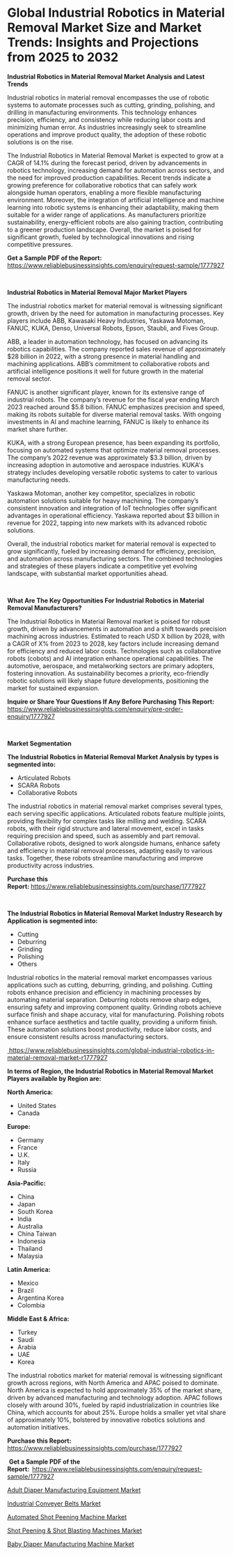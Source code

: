 <p><h1>Global Industrial Robotics in Material Removal Market Size and Market Trends: Insights and Projections from 2025 to 2032</h1></p><p><strong>Industrial Robotics in Material Removal Market Analysis and Latest Trends</strong></p>
<p><p>Industrial robotics in material removal encompasses the use of robotic systems to automate processes such as cutting, grinding, polishing, and drilling in manufacturing environments. This technology enhances precision, efficiency, and consistency while reducing labor costs and minimizing human error. As industries increasingly seek to streamline operations and improve product quality, the adoption of these robotic solutions is on the rise.</p><p>The Industrial Robotics in Material Removal Market is expected to grow at a CAGR of 14.1% during the forecast period, driven by advancements in robotics technology, increasing demand for automation across sectors, and the need for improved production capabilities. Recent trends indicate a growing preference for collaborative robotics that can safely work alongside human operators, enabling a more flexible manufacturing environment. Moreover, the integration of artificial intelligence and machine learning into robotic systems is enhancing their adaptability, making them suitable for a wider range of applications. As manufacturers prioritize sustainability, energy-efficient robots are also gaining traction, contributing to a greener production landscape. Overall, the market is poised for significant growth, fueled by technological innovations and rising competitive pressures.</p></p>
<p><strong>Get a Sample PDF of the Report:&nbsp;</strong> <a href="https://www.reliablebusinessinsights.com/enquiry/request-sample/1777927?utm_campaign=84&utm_medium=2&utm_source=Github&utm_content=ia&utm_term=12042025&utm_id=industrial-robotics-in-material-removal">https://www.reliablebusinessinsights.com/enquiry/request-sample/1777927</a></p>
<p>&nbsp;</p>
<p><strong>Industrial Robotics in Material Removal Major Market Players</strong></p>
<p><p>The industrial robotics market for material removal is witnessing significant growth, driven by the need for automation in manufacturing processes. Key players include ABB, Kawasaki Heavy Industries, Yaskawa Motoman, FANUC, KUKA, Denso, Universal Robots, Epson, Staubli, and Fives Group.</p><p>ABB, a leader in automation technology, has focused on advancing its robotics capabilities. The company reported sales revenue of approximately $28 billion in 2022, with a strong presence in material handling and machining applications. ABB’s commitment to collaborative robots and artificial intelligence positions it well for future growth in the material removal sector.</p><p>FANUC is another significant player, known for its extensive range of industrial robots. The company’s revenue for the fiscal year ending March 2023 reached around $5.8 billion. FANUC emphasizes precision and speed, making its robots suitable for diverse material removal tasks. With ongoing investments in AI and machine learning, FANUC is likely to enhance its market share further.</p><p>KUKA, with a strong European presence, has been expanding its portfolio, focusing on automated systems that optimize material removal processes. The company’s 2022 revenue was approximately $3.3 billion, driven by increasing adoption in automotive and aerospace industries. KUKA's strategy includes developing versatile robotic systems to cater to various manufacturing needs.</p><p>Yaskawa Motoman, another key competitor, specializes in robotic automation solutions suitable for heavy machining. The company’s consistent innovation and integration of IoT technologies offer significant advantages in operational efficiency. Yaskawa reported about $3 billion in revenue for 2022, tapping into new markets with its advanced robotic solutions.</p><p>Overall, the industrial robotics market for material removal is expected to grow significantly, fueled by increasing demand for efficiency, precision, and automation across manufacturing sectors. The combined technologies and strategies of these players indicate a competitive yet evolving landscape, with substantial market opportunities ahead.</p></p>
<p>&nbsp;</p>
<p><strong>What Are The Key Opportunities For Industrial Robotics in Material Removal Manufacturers?</strong></p>
<p><p>The Industrial Robotics in Material Removal market is poised for robust growth, driven by advancements in automation and a shift towards precision machining across industries. Estimated to reach USD X billion by 2028, with a CAGR of X% from 2023 to 2028, key factors include increasing demand for efficiency and reduced labor costs. Technologies such as collaborative robots (cobots) and AI integration enhance operational capabilities. The automotive, aerospace, and metalworking sectors are primary adopters, fostering innovation. As sustainability becomes a priority, eco-friendly robotic solutions will likely shape future developments, positioning the market for sustained expansion.</p></p>
<p><strong>Inquire or Share Your Questions If Any Before Purchasing This Report:</strong> <a href="https://www.reliablebusinessinsights.com/enquiry/pre-order-enquiry/1777927?utm_campaign=84&utm_medium=2&utm_source=Github&utm_content=ia&utm_term=12042025&utm_id=industrial-robotics-in-material-removal">https://www.reliablebusinessinsights.com/enquiry/pre-order-enquiry/1777927</a></p>
<p>&nbsp;</p>
<p><strong>Market Segmentation</strong></p>
<p><strong>The Industrial Robotics in Material Removal Market Analysis by types is segmented into:</strong></p>
<p><ul><li>Articulated Robots</li><li>SCARA Robots</li><li>Collaborative Robots</li></ul></p>
<p><p>The industrial robotics in material removal market comprises several types, each serving specific applications. Articulated robots feature multiple joints, providing flexibility for complex tasks like milling and welding. SCARA robots, with their rigid structure and lateral movement, excel in tasks requiring precision and speed, such as assembly and part removal. Collaborative robots, designed to work alongside humans, enhance safety and efficiency in material removal processes, adapting easily to various tasks. Together, these robots streamline manufacturing and improve productivity across industries.</p></p>
<p><strong>Purchase this Report:&nbsp;</strong><a href="https://www.reliablebusinessinsights.com/purchase/1777927?utm_campaign=84&utm_medium=2&utm_source=Github&utm_content=ia&utm_term=12042025&utm_id=industrial-robotics-in-material-removal">https://www.reliablebusinessinsights.com/purchase/1777927</a></p>
<p>&nbsp;</p>
<p><strong>The Industrial Robotics in Material Removal Market Industry Research by Application is segmented into:</strong></p>
<p><ul><li>Cutting</li><li>Deburring</li><li>Grinding</li><li>Polishing</li><li>Others</li></ul></p>
<p><p>Industrial robotics in the material removal market encompasses various applications such as cutting, deburring, grinding, and polishing. Cutting robots enhance precision and efficiency in machining processes by automating material separation. Deburring robots remove sharp edges, ensuring safety and improving component quality. Grinding robots achieve surface finish and shape accuracy, vital for manufacturing. Polishing robots enhance surface aesthetics and tactile quality, providing a uniform finish. These automation solutions boost productivity, reduce labor costs, and ensure consistent results across manufacturing sectors.</p></p>
<p><a href="https://www.reliablebusinessinsights.com/global-industrial-robotics-in-material-removal-market-r1777927?utm_campaign=84&utm_medium=2&utm_source=Github&utm_content=ia&utm_term=12042025&utm_id=industrial-robotics-in-material-removal">&nbsp;https://www.reliablebusinessinsights.com/global-industrial-robotics-in-material-removal-market-r1777927</a></p>
<p><strong>In terms of Region, the Industrial Robotics in Material Removal Market Players available by Region are:</strong></p>
<p>
    <p> <strong> North America: </strong>
        <ul>
            <li>United States</li>
            <li>Canada</li>
        </ul>
        </p> 
    <p> <strong> Europe: </strong>
        <ul>
            <li>Germany</li>
            <li>France</li>
            <li>U.K.</li>
            <li>Italy</li>
            <li>Russia</li>
        </ul>
        </p> 
    <p> <strong> Asia-Pacific: </strong>
        <ul>
            <li>China</li>
            <li>Japan</li>
            <li>South Korea</li>
            <li>India</li>
            <li>Australia</li>
            <li>China Taiwan</li>
            <li>Indonesia</li>
            <li>Thailand</li>
            <li>Malaysia</li>
        </ul>
        </p> 
    <p> <strong> Latin America: </strong>
        <ul>
            <li>Mexico</li>
            <li>Brazil</li>
            <li>Argentina Korea</li>
            <li>Colombia</li>
        </ul>
        </p> 
    <p> <strong> Middle East & Africa: </strong>
        <ul>
            <li>Turkey</li>
            <li>Saudi</li>
            <li>Arabia</li>
            <li>UAE</li>
            <li>Korea</li>
        </ul>
    </p>
    </p>
<p><p>The industrial robotics market for material removal is witnessing significant growth across regions, with North America and APAC poised to dominate. North America is expected to hold approximately 35% of the market share, driven by advanced manufacturing and technology adoption. APAC follows closely with around 30%, fueled by rapid industrialization in countries like China, which accounts for about 25%. Europe holds a smaller yet vital share of approximately 10%, bolstered by innovative robotics solutions and automation initiatives.</p></p>
<p><strong>Purchase this Report: </strong><a href="https://www.reliablebusinessinsights.com/purchase/1777927?utm_campaign=84&utm_medium=2&utm_source=Github&utm_content=ia&utm_term=12042025&utm_id=industrial-robotics-in-material-removal">https://www.reliablebusinessinsights.com/purchase/1777927</a></p>
<p>&nbsp;<strong>Get a Sample PDF of the Report:&nbsp;&nbsp;</strong><a href="https://www.reliablebusinessinsights.com/enquiry/request-sample/1777927?utm_campaign=84&utm_medium=2&utm_source=Github&utm_content=ia&utm_term=12042025&utm_id=industrial-robotics-in-material-removal">https://www.reliablebusinessinsights.com/enquiry/request-sample/1777927</a></p>
<p><strong></strong></p>
<p><p><a href="https://github.com/aarajlyre/Market-Research-Report-List-1/blob/main/adult-diaper-manufacturing-equipment-market.md?utm_campaign=84&utm_medium=2&utm_source=Github&utm_content=ia&utm_term=12042025&utm_id=industrial-robotics-in-material-removal">Adult Diaper Manufacturing Equipment Market</a></p><p><a href="https://github.com/fendtdjunawo/Market-Research-Report-List-1/blob/main/industrial-conveyer-belts-market.md?utm_campaign=84&utm_medium=2&utm_source=Github&utm_content=ia&utm_term=12042025&utm_id=industrial-robotics-in-material-removal">Industrial Conveyer Belts Market</a></p><p><a href="https://github.com/raaschadonle/Market-Research-Report-List-1/blob/main/automated-shot-peening-machine-market.md?utm_campaign=84&utm_medium=2&utm_source=Github&utm_content=ia&utm_term=12042025&utm_id=industrial-robotics-in-material-removal">Automated Shot Peening Machine Market</a></p><p><a href="https://github.com/palenjeppecd/Market-Research-Report-List-1/blob/main/shot-peening-shot-blasting-machines-market.md?utm_campaign=84&utm_medium=2&utm_source=Github&utm_content=ia&utm_term=12042025&utm_id=industrial-robotics-in-material-removal">Shot Peening & Shot Blasting Machines Market</a></p><p><a href="https://github.com/sawrovpipolo/Market-Research-Report-List-1/blob/main/baby-diaper-manufacturing-machine-market.md?utm_campaign=84&utm_medium=2&utm_source=Github&utm_content=ia&utm_term=12042025&utm_id=industrial-robotics-in-material-removal">Baby Diaper Manufacturing Machine Market</a></p></p>